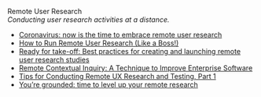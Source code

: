Remote User Research  
_Conducting user research activities at a distance._

*   [Coronavirus: now is the time to embrace remote user research](https://uxdesign.cc/coronavirus-now-is-the-time-to-embrace-remote-user-research-e38941e35f1d)  
*   [How to Run Remote User Research (Like a Boss!)](https://medium.com/mixed-methods/how-to-run-remote-user-research-like-a-boss-b3729954f03)  
*   [Ready for take-off: Best practices for creating and launching remote user research studies](https://blog.optimalworkshop.com/ready-for-take-off-best-practices-for-creating-and-launching-remote-user-research-studies/)  
*   [Remote Contextual Inquiry: A Technique to Improve Enterprise Software](https://boxesandarrows.com/remote-contextual-inquiry-a-technique-to-improve-enterprise-software/)  
*   [Tips for Conducting Remote UX Research and Testing, Part 1](https://www.uxmatters.com/mt/archives/2020/10/tips-for-conducting-remote-ux-research-and-testing-part-1.php)  
*   [You’re grounded: time to level up your remote research](https://uxdesign.cc/youre-grounded-time-to-level-up-your-remote-research-dbac3e63fadb)  
